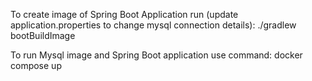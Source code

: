 To create image of Spring Boot Application run (update application.properties to change mysql connection details):
    ./gradlew bootBuildImage

To run Mysql image and Spring Boot application use command:
    docker compose up


